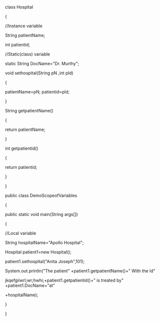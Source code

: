 class Hospital

{

//Instance variable

String patientName;

int patientid;

//Static(class) variable

static String DocName="Dr. Murthy";

void sethospital(String pN ,int pld)

{

patientName=pN; patientid=pld;

}

String getpatientName()

{

return patientName;

}

int getpatientid()

{

return patientid;

}

}

public class DemoScopeofVariables

{

public static void main(String args[])

{

//Local variable

String hospitalName="Apollo Hospital";

Hospital patient1=new Hospital();

patient1.sethospital("Anita Joseph",101);

System.out.println("The patient" +patient1.getpatientName()+" With the Id"

jkqefgiiwrl;wr;hwhi;+patient1.getpatientid()+" is treated by" +patient1.DocName+"at"

+hospitalName);

}

}

<!---
Priya-nka-N/Priya-nka-N is a ✨ special ✨ repository because its `README.md` (this file) appears on your GitHub profile.
You can click the Preview link to take a look at your changes.
--->
